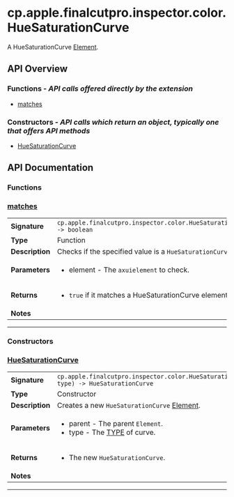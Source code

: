 # cp.apple.finalcutpro.inspector.color.HueSaturationCurve

A HueSaturationCurve [Element](cp.ui.Element.md).

## API Overview
### **Functions** - _API calls offered directly by the extension_
 * [matches](#matches)

### **Constructors** - _API calls which return an object, typically one that offers API methods_
 * [HueSaturationCurve](#huesaturationcurve)


## API Documentation

### Functions


### [matches](#matches)

|                                             |                                                                                     |
| --------------------------------------------|-------------------------------------------------------------------------------------|
| **Signature**                               | `cp.apple.finalcutpro.inspector.color.HueSaturationCurve.matches(element) -> boolean`                                                                    |
| **Type**                                    | Function                                                                     |
| **Description**                             | Checks if the specified value is a `HueSaturationCurve`.                                                                     |
| **Parameters**                              | <ul><li>element       - The `axuielement` to check.</li></ul> |
| **Returns**                                 | <ul><li>`true` if it matches a HueSaturationCurve element.</li></ul>          |
| **Notes**                                   | <ul></ul>                |

---
### Constructors


### [HueSaturationCurve](#huesaturationcurve)

|                                             |                                                                                     |
| --------------------------------------------|-------------------------------------------------------------------------------------|
| **Signature**                               | `cp.apple.finalcutpro.inspector.color.HueSaturationCurve(parent, type) -> HueSaturationCurve`                                                                    |
| **Type**                                    | Constructor                                                                     |
| **Description**                             | Creates a new `HueSaturationCurve` [Element](cp.ui.Element.md).                                                                     |
| **Parameters**                              | <ul><li>parent    - The parent `Element`.</li><li>type     - The [TYPE](#TYPE) of curve.</li></ul> |
| **Returns**                                 | <ul><li>The new `HueSaturationCurve`.</li></ul>          |
| **Notes**                                   | <ul></ul>                |

---

